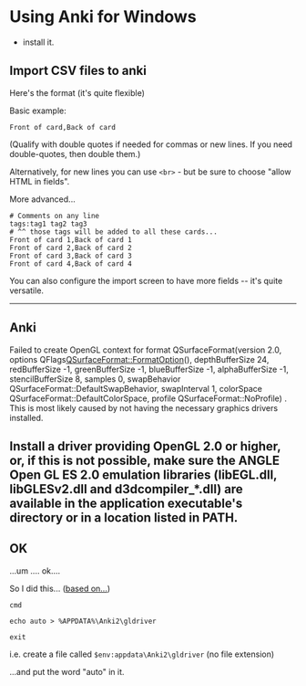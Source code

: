 ﻿# Using Anki for Windows

- install it.

## Import CSV files to anki

Here's the format (it's quite flexible)

Basic example:

	Front of card,Back of card

(Qualify with double quotes if needed for commas or new lines. If you need double-quotes, then double them.)

Alternatively, for new lines you can use `<br>` - but be sure to choose "allow HTML in fields".

More advanced...

	# Comments on any line
	tags:tag1 tag2 tag3
	# ^^ those tags will be added to all these cards...
	Front of card 1,Back of card 1
	Front of card 2,Back of card 2
	Front of card 3,Back of card 3
	Front of card 4,Back of card 4

You can also configure the import screen to have more fields -- it's quite versatile.



---------------------------
Anki
---------------------------
Failed to create OpenGL context for format QSurfaceFormat(version 2.0, options QFlags<QSurfaceFormat::FormatOption>(), depthBufferSize 24, redBufferSize -1, greenBufferSize -1, blueBufferSize -1, alphaBufferSize -1, stencilBufferSize 8, samples 0, swapBehavior QSurfaceFormat::DefaultSwapBehavior, swapInterval 1, colorSpace QSurfaceFormat::DefaultColorSpace, profile  QSurfaceFormat::NoProfile) .
This is most likely caused by not having the necessary graphics drivers installed.

Install a driver providing OpenGL 2.0 or higher, or, if this is not possible, make sure the ANGLE Open GL ES 2.0 emulation libraries (libEGL.dll, libGLESv2.dll and d3dcompiler_*.dll) are available in the application executable's directory or in a location listed in PATH.
---------------------------
OK
---------------------------

...um .... ok....

So I did this... ([based on...](https://changes.ankiweb.net/known-issues.html))

	cmd

	echo auto > %APPDATA%\Anki2\gldriver

	exit

i.e. create a file called `$env:appdata\Anki2\gldriver` (no file extension)

...and put the word "auto" in it.
